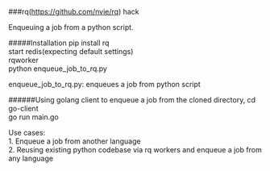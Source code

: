 ###rq(https://github.com/nvie/rq) hack

Enqueuing a job from a python script.  

#####Installation
        pip install rq  
        start redis(expecting default settings)  
        rqworker  
        python enqueue_job_to_rq.py  

enqueue_job_to_rq.py: enqueues a job from python script  

######Using golang client to enqueue a job
        from the cloned directory, cd go-client  
        go run main.go
        
Use cases:  
        1. Enqueue a job from another language  
        2. Reusing existing python codebase via rq workers and enqueue a job from any language    
